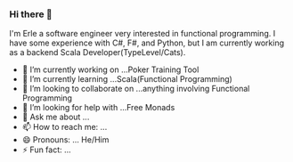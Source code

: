 ### Hi there 👋

<!--
**ilEnzio/ilEnzio** is a ✨ _special_ ✨ repository because its `README.md` (this file) appears on your GitHub profile.
-->

I'm Erle a software engineer very interested in functional programming.  I have some experience with C#, F#, and Python, but I am currently working as a backend Scala Developer(TypeLevel/Cats). 

- 🔭 I’m currently working on ...Poker Training Tool
- 🌱 I’m currently learning ...Scala(Functional Programming)
- 👯 I’m looking to collaborate on ...anything involving Functional Programming
- 🤔 I’m looking for help with ...Free Monads
- 💬 Ask me about ...
- 📫 How to reach me: ...
- 😄 Pronouns: ... He/Him
- ⚡ Fun fact: ...

